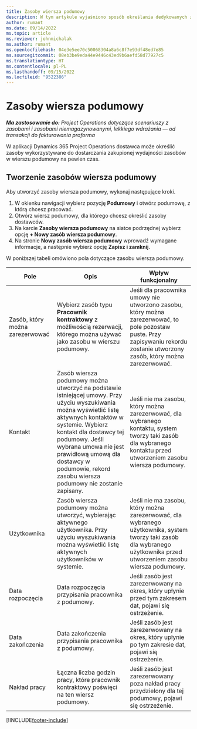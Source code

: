 ```yaml
---
title: Zasoby wiersza podumowy
description: W tym artykule wyjaśniono sposób określania dedykowanych zasobów dostarczanych przez dostawcę na określony czas z konkretną pozycją podumowy.
author: rumant
ms.date: 09/14/2022
ms.topic: article
ms.reviewer: johnmichalak
ms.author: rumant
ms.openlocfilehash: 04e3e5ee70c50068304a8a6c8f7e93df48ed7e85
ms.sourcegitcommit: 08eb3be9eda44e9446c43ed9b6aefd58d77927c5
ms.translationtype: HT
ms.contentlocale: pl-PL
ms.lasthandoff: 09/15/2022
ms.locfileid: "9522386"
---
```

# <a name="subcontract-line-resources"></a>Zasoby wiersza podumowy

_**Ma zastosowanie do:** Project Operations dotyczące scenariuszy z zasobami i zasobami niemagazynowanymi, lekkiego wdrażania — od transakcji do fakturowania proforma_

W aplikacji Dynamics 365 Project Operations dostawca może określić zasoby wykorzystywane do dostarczania zakupionej wydajności zasobów w wierszu podumowy na pewien czas.

## <a name="create-subcontract-line-resources"></a>Tworzenie zasobów wiersza podumowy

Aby utworzyć zasoby wiersza podumowy, wykonaj następujące kroki.

1. W okienku nawigacji wybierz pozycję **Podumowy** i otwórz podumowę, z którą chcesz pracować.
2. Otwórz wiersz podumowy, dla którego chcesz określić zasoby dostawców.
3. Na karcie **Zasoby wiersza podumowy** na siatce podrzędnej wybierz opcję **+ Nowy zasób wiersza podumowy**.
4. Na stronie **Nowy zasób wiersza podumowy** wprowadź wymagane informacje, a następnie wybierz opcję **Zapisz i zamknij**.

W poniższej tabeli omówiono pola dotyczące zasobu wiersza podumowy.

| Pole | Opis | Wpływ funkcjonalny |
| ----- | ----------- | ----------------- |
| Zasób, który można zarezerwować | Wybierz zasób typu **Pracownik kontraktowy** z możliwością rezerwacji, którego można używać jako zasobu w wierszu podumowy.| Jeśli dla pracownika umowy nie utworzono zasobu, który można zarezerwować, to pole pozostaw puste. Przy zapisywaniu rekordu zostanie utworzony zasób, który można zarezerwować.  |
| Kontakt | Zasób wiersza podumowy można utworzyć na podstawie istniejącej umowy. Przy użyciu wyszukiwania można wyświetlić listę aktywnych kontaktów w systemie. Wybierz kontakt dla dostawcy tej podumowy. Jeśli wybrana umowa nie jest prawidłową umową dla dostawcy w podumowie, rekord zasobu wiersza podumowy nie zostanie zapisany.| Jeśli nie ma zasobu, który można zarezerwować, dla wybranego kontaktu, system tworzy taki zasób dla wybranego kontaktu przed utworzeniem zasobu wiersza podumowy. |
| Użytkownika | Zasób wiersza podumowy można utworzyć, wybierając aktywnego użytkownika. Przy użyciu wyszukiwania można wyświetlić listę aktywnych użytkowników w systemie.| Jeśli nie ma zasobu, który można zarezerwować, dla wybranego użytkownika, system tworzy taki zasób dla wybranego użytkownika przed utworzeniem zasobu wiersza podumowy. |
| Data rozpoczęcia | Data rozpoczęcia przypisania pracownika z podumowy.| Jeśli zasób jest zarezerwowany na okres, który upłynie przed tym zakresem dat, pojawi się ostrzeżenie. |
| Data zakończenia | Data zakończenia przypisania pracownika z podumowy.| Jeśli zasób jest zarezerwowany na okres, który upłynie po tym zakresie dat, pojawi się ostrzeżenie. |
| Nakład pracy | Łączna liczba godzin pracy, które pracownik kontraktowy poświęci na ten wiersz podumowy.| Jeśli zasób jest zarezerwowany poza nakład pracy przydzielony dla tej podumowy, pojawi się ostrzeżenie. |


[!INCLUDE[footer-include](../../includes/footer-banner.md)]

